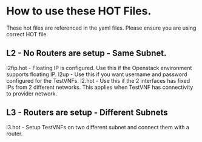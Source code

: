 # How to use these HOT Files.

These hot files are referenced in the yaml files.
Please ensure you are using correct HOT file.

## L2 - No Routers are setup - Same Subnet.

l2fip.hot - Floating IP is configured. Use this if the Openstack environment supports floating IP.
l2up - Use this if you want username and password configured for the TestVNFs.
l2.hot - Use this if the 2 interfaces has fixed IPs from 2 different networks. This applies when TestVNF has connectivity to provider network.

## L3 - Routers are setup - Different Subnets
l3.hot - Setup TestVNFs on two different subnet and connect them with a router.
